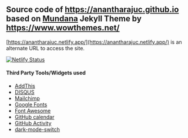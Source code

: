 ## Source code of <a href="https://anantharajuc.github.io/" target="_blank" >https://anantharajuc.github.io</a> based on <a href="https://github.com/wowthemesnet/mundana-theme-jekyll" target="_blank" >Mundana</a> Jekyll Theme by <a href="https://www.wowthemes.net/" target="_blank" >https://www.wowthemes.net/</a>

[https://anantharajuc.netlify.app/](https://anantharajuc.netlify.app/) is an alternate URL to access the site.

[![Netlify Status](https://api.netlify.com/api/v1/badges/69451c8a-894d-4655-935e-ae7cb0538f46/deploy-status)](https://app.netlify.com/sites/anantharajuc/deploys)

#### Third Party Tools/Widgets used

- [AddThis](https://www.addthis.com/)
- [DISQUS](https://disqus.com/)
- [Mailchimp](https://mailchimp.com/)
- [Google Fonts](https://fonts.google.com/)
- [Font Awesome](https://fontawesome.com/)
- [GitHub calendar](https://github.com/Bloggify/github-calendar)
- [GitHub Activity](https://github.com/caseyscarborough/github-activity)
- [dark-mode-switch](https://github.com/coliff/dark-mode-switch)

